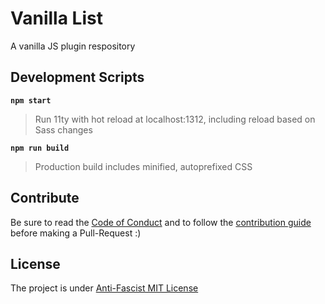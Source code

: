 # Vanilla List

A vanilla JS plugin respository

## Development Scripts

**`npm start`**

> Run 11ty with hot reload at localhost:1312, including reload based on Sass changes

**`npm run build`**

> Production build includes minified, autoprefixed CSS

## Contribute

Be sure to read the [Code of Conduct](CODE_OF_CONDUCT.md) and to follow the [contribution guide](CONTRIBUTING.md) before making a Pull-Request :)


## License

The project is under [Anti-Fascist MIT License](https://github.com/Laurelai/anti-fascist-mit-license)
